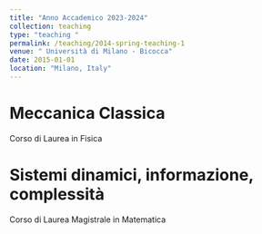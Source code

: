 ```yaml
---
title: "Anno Accademico 2023-2024"
collection: teaching
type: "teaching "
permalink: /teaching/2014-spring-teaching-1
venue: " Università di Milano - Bicocca"
date: 2015-01-01
location: "Milano, Italy"
---
```



Meccanica Classica
======
Corso di Laurea in Fisica

Sistemi dinamici, informazione, complessità 
======
Corso di Laurea Magistrale in Matematica
